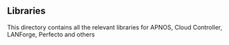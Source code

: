 ## Libraries
This directory contains all the relevant libraries for APNOS, Cloud Controller, LANForge, Perfecto and others
